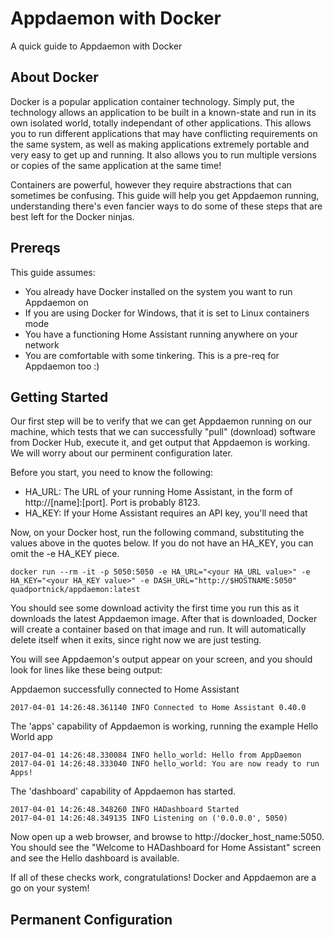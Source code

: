 # Appdaemon with Docker
A quick guide to Appdaemon with Docker

## About Docker
Docker is a popular application container technology. Simply put, the technology allows an application to be built in a known-state and run in its own isolated world, totally independant of other applications. This allows you to run different applications that may have conflicting requirements on the same system, as well as making applications extremely portable and very easy to get up and running. It also allows you to run multiple versions or copies of the same application at the same time! 

Containers are powerful, however they require abstractions that can sometimes be confusing. This guide will help you get Appdaemon running, understanding there's even fancier ways to do some of these steps that are best left for the Docker ninjas.

## Prereqs
This guide assumes:
* You already have Docker installed on the system you want to run Appdaemon on
* If you are using Docker for Windows, that it is set to Linux containers mode
* You have a functioning Home Assistant running anywhere on your network
* You are comfortable with some tinkering. This is a pre-req for Appdaemon too :)

## Getting Started
Our first step will be to verify that we can get Appdaemon running on our machine, which tests that we can successfully "pull" (download) software from Docker Hub, execute it, and get output that Appdaemon is working. We will worry about our perminent configuration later.

Before you start, you need to know the following:
* HA_URL: The URL of your running Home Assistant, in the form of http://[name]:[port]. Port is probably 8123. 
* HA_KEY: If your Home Assistant requires an API key, you'll need that

Now, on your Docker host, run the following command, substituting the values above in the quotes below. If you do not have an HA_KEY, you can omit the -e HA_KEY piece.
```
docker run --rm -it -p 5050:5050 -e HA_URL="<your HA_URL value>" -e HA_KEY="<your HA_KEY value>" -e DASH_URL="http://$HOSTNAME:5050" quadportnick/appdaemon:latest
```
You should see some download activity the first time you run this as it downloads the latest Appdaemon image. After that is downloaded, Docker will create a container based on that image and run. It will automatically delete itself when it exits, since right now we are just testing.

You will see Appdaemon's output appear on your screen, and you should look for lines like these being output:

Appdaemon successfully connected to Home Assistant
```
2017-04-01 14:26:48.361140 INFO Connected to Home Assistant 0.40.0
```

The 'apps' capability of Appdaemon is working, running the example Hello World app
```
2017-04-01 14:26:48.330084 INFO hello_world: Hello from AppDaemon
2017-04-01 14:26:48.333040 INFO hello_world: You are now ready to run Apps!
```

The 'dashboard' capability of Appdaemon has started. 
```
2017-04-01 14:26:48.348260 INFO HADashboard Started
2017-04-01 14:26:48.349135 INFO Listening on ('0.0.0.0', 5050)
```
Now open up a web browser, and browse to http://docker_host_name:5050. You should see the "Welcome to HADashboard for Home Assistant" screen and see the Hello dashboard is available.

If all of these checks work, congratulations! Docker and Appdaemon are a go on your system!

## Permanent Configuration

